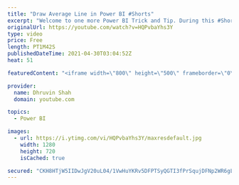 ```yaml
---
title: "Draw Average Line in Power BI #Shorts"
excerpt: "Welcome to one more Power BI Trick and Tip. During this #Shorts we will learn how we can add an Average Line to our Power BI Graph. We can draw the Average Line for Power BI Cluster Column Chart, Cluster Bar Chart, Area Chart, and Line Chart. To add the Average Line the Procedure is very simple and easy."
originalUrl: https://youtube.com/watch?v=HQPvbaYhs3Y
type: video
price: Free
length: PT1M42S
publishedDateTime: 2021-04-30T03:04:52Z
heat: 51

featuredContent: "<iframe width=\"800\" height=\"500\" frameborder=\"0\" src=\"https://www.youtube.com/embed/HQPvbaYhs3Y\" allow=\"accelerometer; autoplay; encrypted-media; gyroscope; picture-in-picture\" allowfullscreen></iframe>"

provider:
  name: Dhruvin Shah
  domain: youtube.com

topics:
  - Power BI

images:
  - url: https://i.ytimg.com/vi/HQPvbaYhs3Y/maxresdefault.jpg
    width: 1280
    height: 720
    isCached: true

secured: "CKH8HTjW5IIDwJgV20uL04/1VwHuYKRv5DFPTSyQGTI3fPrSqujDFNp2WR6gLktd0ZgRdq1Y3BUDTqu3CT8omEprhM09ggA/1hJPYMZeg60lq4qnNzSCdVADsGBc1qW86LpvAL328psYdXAixrdV8/p0+BSb6cPga6MJw39L+3BGe1XARNrGDoYQ57FFSntH8zGC9Jbt6Ty5RFOQpqKGcy7gkAuDsek43Wx+slq20+vYX6HoQ63AdfeWuxt/crQ01lu0b/N/bZcDkwlKYXjrkNFKLFM8yg1+KGIP4/2stvlLOuAgRAHsXRWOs2YIqd5CQaUTOXtzyI9ivcGwQ6BNoXE0FA5kkkYWCUJ4onB29K4GTYWWZ0iFKfTjbqpat23NAfiPD5Rmiig7M7GHzvSeP0VLAnFFfBc7j/I8QmQhRoc=;JMaazN9Vj23xR47ATcpG1Q=="
---
```



